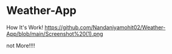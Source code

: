 # Weather-App

How It's Work!
https://github.com/Nandaniyamohit02/Weather-App/blob/main/Screenshot%20(1).png

not More!!!!
